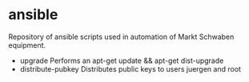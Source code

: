 # ansible

Repository of ansible scripts used in automation of Markt Schwaben equipment.

* upgrade
Performs an apt-get update && apt-get dist-upgrade
* distribute-pubkey
Distributes public keys to users juergen and root
